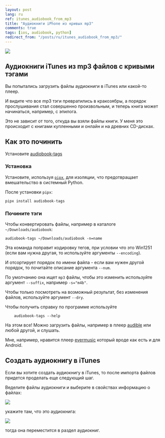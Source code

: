 ```yaml
---
layout: post
lang: ru
ref: itunes_audiobook_from_mp3
title: "Аудиокниги iPhone из кривых mp3"
comments: true
tags: [ios, audiobook, python]
redirect_from: "/posts/ru/itunes_audiobook_from_mp3/"
---
```

![](/images/brothers_karamazov_ardis.jpg)

## Аудиокниги iTunes из mp3 файлов с кривыми тэгами
Вы попытались загрузить файлы аудиокниги в iTunes или какой-то плеер.

И видите что все mp3 тэги превратились в кракозябры, а порядок прослушивания стал совершенно произвольным, и
теперь книга может начинаться, например, с эпилога.

Это не зависит от того, откуда вы взяли файлы книги. У меня это происходит с книгами купленными и онлайн и на древних
CD-дисках.

## Как это починить

Установите [audiobook-tags](https://github.com/andgineer/itunes-audiobook-from-mp3)

### Установка
Установите, используя [`pipx`](https://pypa.github.io/pipx/), для изоляции, что предотвращает
вмешательство в системный Python.

После установки `pipx`:

    pipx install audiobook-tags

### Почините тэги
Чтобы конвертировать файлы, например в каталоге `~/Downloads/audiobook`:

    audiobook-tags ~/Downloads/audiobook -n=name

Эта команда поправит кодировку тегов, при условии что это Win1251 (если вам нужна другая, то используйте
аргументы `--encoding`). 

И отсортирует порядок по имени файла - если вам нужен другой порядок, то почитайте
описание аргумента `--num`.

По умолчанию она ищет `mp3` файлы, чтобы это изменить используйте аргумент `--suffix`, например `-s="m4b"`.

Чтобы только посмотреть на возможный результат, без изменения файлов, используйте аргумент `--dry`.

Чтобы получить справку по программе используйте

        audiobook-tags --help

На этом все! Можно загрузить файлы, например в плеер [audible](http://www.audible.com) или любой другой, и слушать.

Мне, например, нравится плеер [evermusic](https://apps.apple.com/ru/app/evermusic-%D0%BE%D1%84%D1%84%D0%BB%D0%B0%D0%B9%D0%BD-%D0%B0%D1%83%D0%B4%D0%B8%D0%BE%D0%BF%D0%BB%D0%B5%D0%B5%D1%80/id885367198)
который вроде как есть и для Android.

## Создать аудиокнигу в iTunes

Если вы хотите создать аудиокнигу в iTunes, то после импорта файлов придется проделать еще следующий шаг.

Веделите файлы аудиокниги и выберите в свойствах информацию о файлах:

![](/images/itunes_media_kind.png)

укажите там, что это аудиокнига:

![](/images/itunes_media_kind_select.png)

тогда она переместится в раздел аудиокниг.
